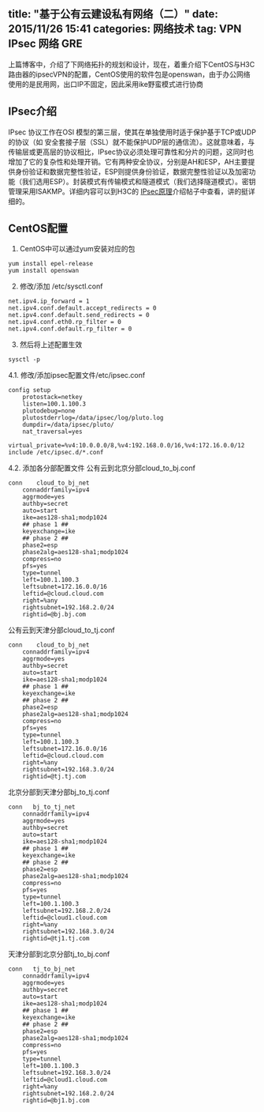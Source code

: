 title:  "基于公有云建设私有网络（二）"
date:   2015/11/26 15:41
categories: 网络技术
tag: VPN IPsec 网络 GRE 
---


上篇博客中，介绍了下网络拓扑的规划和设计，现在，着重介绍下CentOS与H3C路由器的ipsecVPN的配置，CentOS使用的软件包是openswan，由于办公网络使用的是民用网，出口IP不固定，因此采用ike野蛮模式进行协商

## IPsec介绍

IPsec 协议工作在OSI 模型的第三层，使其在单独使用时适于保护基于TCP或UDP的协议（如 安全套接子层（SSL）就不能保护UDP层的通信流）。这就意味着，与传输层或更高层的协议相比，IPsec协议必须处理可靠性和分片的问题，这同时也增加了它的复杂性和处理开销。它有两种安全协议，分别是AH和ESP，AH主要提供身份验证和数据完整性验证，ESP则提供身份验证，数据完整性验证以及加密功能（我们选用ESP）。封装模式有传输模式和隧道模式（我们选择隧道模式）。密钥管理采用ISAKMP。详细内容可以到H3C的
[IPsec原理](http://www.h3c.com.cn/Service/Channel_Service/Operational_Service/ICG_Technology/201005/675214_30005_0.htm)介绍帖子中查看，讲的挺详细的。


## CentOS配置

1. CentOS中可以通过yum安装对应的包

<!--lang:bash-->
    yum install epel-release
    yum install openswan

2. 修改/添加 /etc/sysctl.conf
<!--lang:bash-->
    net.ipv4.ip_forward = 1
    net.ipv4.conf.default.accept_redirects = 0
    net.ipv4.conf.default.send_redirects = 0
    net.ipv4.conf.eth0.rp_filter = 0
    net.ipv4.conf.default.rp_filter = 0
    
3. 然后将上述配置生效

<!--lang:bash-->
    sysctl -p


4.1. 修改/添加ipsec配置文件/etc/ipsec.conf
<!--lang:bash-->
    config setup
	    protostack=netkey
	    listen=100.1.100.3
	    plutodebug=none
	    plutostderrlog=/data/ipsec/log/pluto.log
	    dumpdir=/data/ipsec/pluto/
	    nat_traversal=yes
	    virtual_private=%v4:10.0.0.0/8,%v4:192.168.0.0/16,%v4:172.16.0.0/12
    include /etc/ipsec.d/*.conf
4.2. 添加各分部配置文件
公有云到北京分部cloud_to_bj.conf
<!--lang:bash-->
    conn    cloud_to_bj_net
        connaddrfamily=ipv4
        aggrmode=yes
        authby=secret
        auto=start
        ike=aes128-sha1;modp1024
        ## phase 1 ##
        keyexchange=ike
        ## phase 2 ##
        phase2=esp
        phase2alg=aes128-sha1;modp1024
        compress=no
        pfs=yes
        type=tunnel
        left=100.1.100.3
        leftsubnet=172.16.0.0/16
        leftid=@cloud.cloud.com
        right=%any
        rightsubnet=192.168.2.0/24
        rightid=@bj.bj.com
公有云到天津分部cloud_to_tj.conf
<!--lang:bash-->
    conn    cloud_to_bj_net
        connaddrfamily=ipv4
        aggrmode=yes
        authby=secret
        auto=start
        ike=aes128-sha1;modp1024
        ## phase 1 ##
        keyexchange=ike
        ## phase 2 ##
        phase2=esp
        phase2alg=aes128-sha1;modp1024
        compress=no
        pfs=yes
        type=tunnel
        left=100.1.100.3
        leftsubnet=172.16.0.0/16
        leftid=@cloud.cloud.com
        right=%any
        rightsubnet=192.168.3.0/24
        rightid=@tj.tj.com
北京分部到天津分部bj_to_tj.conf
<!--lang:bash-->
    conn   bj_to_tj_net
        connaddrfamily=ipv4
        aggrmode=yes
        authby=secret
        auto=start
        ike=aes128-sha1;modp1024
        ## phase 1 ##
        keyexchange=ike
        ## phase 2 ##
        phase2=esp
        phase2alg=aes128-sha1;modp1024
        compress=no
        pfs=yes
        type=tunnel
        left=100.1.100.3
        leftsubnet=192.168.2.0/24
        leftid=@cloud1.cloud.com
        right=%any
        rightsubnet=192.168.3.0/24
        rightid=@tj1.tj.com
天津分部到北京分部tj_to_bj.conf
<!--lang:bash-->
    conn   tj_to_bj_net
        connaddrfamily=ipv4
        aggrmode=yes
        authby=secret
        auto=start
        ike=aes128-sha1;modp1024
        ## phase 1 ##
        keyexchange=ike
        ## phase 2 ##
        phase2=esp
        phase2alg=aes128-sha1;modp1024
        compress=no
        pfs=yes
        type=tunnel
        left=100.1.100.3
        leftsubnet=192.168.3.0/24
        leftid=@cloud1.cloud.com
        right=%any
        rightsubnet=192.168.2.0/24
        rightid=@bj1.bj.com